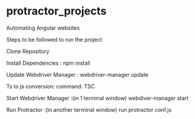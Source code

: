 # protractor_projects
Automating Angular websites

Steps to be followed to run the project

Clone Repository

Install Dependencies : npm install

Update Webdriver Manager : webdriver-manager update

Ts to js conversion: command: TSC

Start Webdriver Manager :(in 1 terminal window) webdiver-manager start

Run Protractor :(in another terminal window) run protractor conf.js
